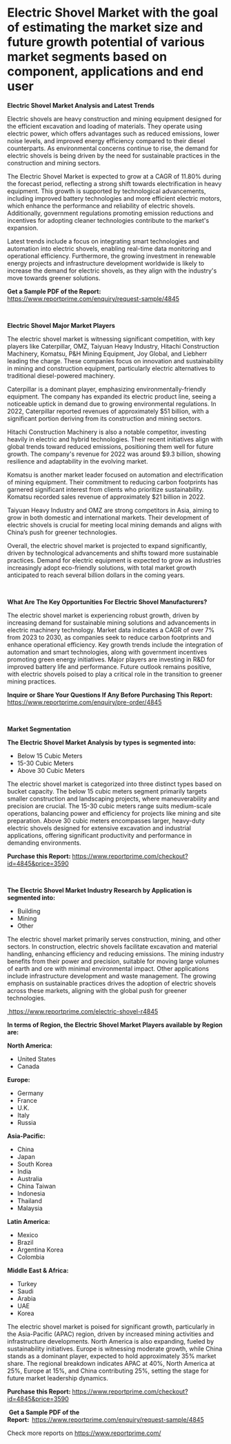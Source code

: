 <p><h1>Electric Shovel Market with the goal of estimating the market size and future growth potential of various market segments based on component, applications and end user</h1></p><p><strong>Electric Shovel Market Analysis and Latest Trends</strong></p>
<p><p>Electric shovels are heavy construction and mining equipment designed for the efficient excavation and loading of materials. They operate using electric power, which offers advantages such as reduced emissions, lower noise levels, and improved energy efficiency compared to their diesel counterparts. As environmental concerns continue to rise, the demand for electric shovels is being driven by the need for sustainable practices in the construction and mining sectors.</p><p>The Electric Shovel Market is expected to grow at a CAGR of 11.80% during the forecast period, reflecting a strong shift towards electrification in heavy equipment. This growth is supported by technological advancements, including improved battery technologies and more efficient electric motors, which enhance the performance and reliability of electric shovels. Additionally, government regulations promoting emission reductions and incentives for adopting cleaner technologies contribute to the market's expansion.</p><p>Latest trends include a focus on integrating smart technologies and automation into electric shovels, enabling real-time data monitoring and operational efficiency. Furthermore, the growing investment in renewable energy projects and infrastructure development worldwide is likely to increase the demand for electric shovels, as they align with the industry's move towards greener solutions.</p></p>
<p><strong>Get a Sample PDF of the Report:&nbsp;</strong> <a href="https://www.reportprime.com/enquiry/request-sample/4845?utm_campaign=3130&utm_medium=2&utm_source=Github&utm_content=ia&utm_term=19032025&utm_id=electric-shovel">https://www.reportprime.com/enquiry/request-sample/4845</a></p>
<p>&nbsp;</p>
<p><strong>Electric Shovel Major Market Players</strong></p>
<p><p>The electric shovel market is witnessing significant competition, with key players like Caterpillar, OMZ, Taiyuan Heavy Industry, Hitachi Construction Machinery, Komatsu, P&H Mining Equipment, Joy Global, and Liebherr leading the charge. These companies focus on innovation and sustainability in mining and construction equipment, particularly electric alternatives to traditional diesel-powered machinery.</p><p>Caterpillar is a dominant player, emphasizing environmentally-friendly equipment. The company has expanded its electric product line, seeing a noticeable uptick in demand due to growing environmental regulations. In 2022, Caterpillar reported revenues of approximately $51 billion, with a significant portion deriving from its construction and mining sectors.</p><p>Hitachi Construction Machinery is also a notable competitor, investing heavily in electric and hybrid technologies. Their recent initiatives align with global trends toward reduced emissions, positioning them well for future growth. The company's revenue for 2022 was around $9.3 billion, showing resilience and adaptability in the evolving market.</p><p>Komatsu is another market leader focused on automation and electrification of mining equipment. Their commitment to reducing carbon footprints has garnered significant interest from clients who prioritize sustainability. Komatsu recorded sales revenue of approximately $21 billion in 2022.</p><p>Taiyuan Heavy Industry and OMZ are strong competitors in Asia, aiming to grow in both domestic and international markets. Their development of electric shovels is crucial for meeting local mining demands and aligns with China’s push for greener technologies.</p><p>Overall, the electric shovel market is projected to expand significantly, driven by technological advancements and shifts toward more sustainable practices. Demand for electric equipment is expected to grow as industries increasingly adopt eco-friendly solutions, with total market growth anticipated to reach several billion dollars in the coming years.</p></p>
<p>&nbsp;</p>
<p><strong>What Are The Key Opportunities For Electric Shovel Manufacturers?</strong></p>
<p><p>The electric shovel market is experiencing robust growth, driven by increasing demand for sustainable mining solutions and advancements in electric machinery technology. Market data indicates a CAGR of over 7% from 2023 to 2030, as companies seek to reduce carbon footprints and enhance operational efficiency. Key growth trends include the integration of automation and smart technologies, along with government incentives promoting green energy initiatives. Major players are investing in R&D for improved battery life and performance. Future outlook remains positive, with electric shovels poised to play a critical role in the transition to greener mining practices.</p></p>
<p><strong>Inquire or Share Your Questions If Any Before Purchasing This Report:</strong> <a href="https://www.reportprime.com/enquiry/pre-order/4845?utm_campaign=3130&utm_medium=2&utm_source=Github&utm_content=ia&utm_term=19032025&utm_id=electric-shovel">https://www.reportprime.com/enquiry/pre-order/4845</a></p>
<p>&nbsp;</p>
<p><strong>Market Segmentation</strong></p>
<p><strong>The Electric Shovel Market Analysis by types is segmented into:</strong></p>
<p><ul><li>Below 15 Cubic Meters</li><li>15-30 Cubic Meters</li><li>Above 30 Cubic Meters</li></ul></p>
<p><p>The electric shovel market is categorized into three distinct types based on bucket capacity. The below 15 cubic meters segment primarily targets smaller construction and landscaping projects, where maneuverability and precision are crucial. The 15-30 cubic meters range suits medium-scale operations, balancing power and efficiency for projects like mining and site preparation. Above 30 cubic meters encompasses larger, heavy-duty electric shovels designed for extensive excavation and industrial applications, offering significant productivity and performance in demanding environments.</p></p>
<p><strong>Purchase this Report:&nbsp;</strong><a href="https://www.reportprime.com/checkout?id=4845&price=3590&utm_campaign=3130&utm_medium=2&utm_source=Github&utm_content=ia&utm_term=19032025&utm_id=electric-shovel">https://www.reportprime.com/checkout?id=4845&price=3590</a></p>
<p>&nbsp;</p>
<p><strong>The Electric Shovel Market Industry Research by Application is segmented into:</strong></p>
<p><ul><li>Building</li><li>Mining</li><li>Other</li></ul></p>
<p><p>The electric shovel market primarily serves construction, mining, and other sectors. In construction, electric shovels facilitate excavation and material handling, enhancing efficiency and reducing emissions. The mining industry benefits from their power and precision, suitable for moving large volumes of earth and ore with minimal environmental impact. Other applications include infrastructure development and waste management. The growing emphasis on sustainable practices drives the adoption of electric shovels across these markets, aligning with the global push for greener technologies.</p></p>
<p><a href="https://www.reportprime.com/electric-shovel-r4845?utm_campaign=3130&utm_medium=2&utm_source=Github&utm_content=ia&utm_term=19032025&utm_id=electric-shovel">&nbsp;https://www.reportprime.com/electric-shovel-r4845</a></p>
<p><strong>In terms of Region, the Electric Shovel Market Players available by Region are:</strong></p>
<p>
    <p> <strong> North America: </strong>
        <ul>
            <li>United States</li>
            <li>Canada</li>
        </ul>
        </p> 
    <p> <strong> Europe: </strong>
        <ul>
            <li>Germany</li>
            <li>France</li>
            <li>U.K.</li>
            <li>Italy</li>
            <li>Russia</li>
        </ul>
        </p> 
    <p> <strong> Asia-Pacific: </strong>
        <ul>
            <li>China</li>
            <li>Japan</li>
            <li>South Korea</li>
            <li>India</li>
            <li>Australia</li>
            <li>China Taiwan</li>
            <li>Indonesia</li>
            <li>Thailand</li>
            <li>Malaysia</li>
        </ul>
        </p> 
    <p> <strong> Latin America: </strong>
        <ul>
            <li>Mexico</li>
            <li>Brazil</li>
            <li>Argentina Korea</li>
            <li>Colombia</li>
        </ul>
        </p> 
    <p> <strong> Middle East & Africa: </strong>
        <ul>
            <li>Turkey</li>
            <li>Saudi</li>
            <li>Arabia</li>
            <li>UAE</li>
            <li>Korea</li>
        </ul>
    </p>
    </p>
<p><p>The electric shovel market is poised for significant growth, particularly in the Asia-Pacific (APAC) region, driven by increased mining activities and infrastructure developments. North America is also expanding, fueled by sustainability initiatives. Europe is witnessing moderate growth, while China stands as a dominant player, expected to hold approximately 35% market share. The regional breakdown indicates APAC at 40%, North America at 25%, Europe at 15%, and China contributing 25%, setting the stage for future market leadership dynamics.</p></p>
<p><strong>Purchase this Report: </strong><a href="https://www.reportprime.com/checkout?id=4845&price=3590&utm_campaign=3130&utm_medium=2&utm_source=Github&utm_content=ia&utm_term=19032025&utm_id=electric-shovel">https://www.reportprime.com/checkout?id=4845&price=3590</a></p>
<p>&nbsp;<strong>Get a Sample PDF of the Report:&nbsp;&nbsp;</strong><a href="https://www.reportprime.com/enquiry/request-sample/4845?utm_campaign=3130&utm_medium=2&utm_source=Github&utm_content=ia&utm_term=19032025&utm_id=electric-shovel">https://www.reportprime.com/enquiry/request-sample/4845</a></p>
<p><strong></strong></p>
<p>Check more reports on <a href="https://www.reportprime.com/?utm_campaign=3130&utm_medium=2&utm_source=Github&utm_content=ia&utm_term=19032025&utm_id=electric-shovel">https://www.reportprime.com/</a></p>